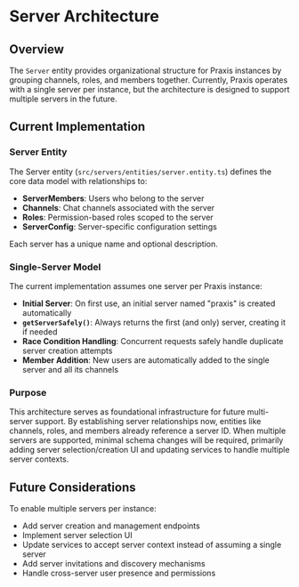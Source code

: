 # Server Architecture

## Overview

The `Server` entity provides organizational structure for Praxis instances by grouping channels, roles, and members together. Currently, Praxis operates with a single server per instance, but the architecture is designed to support multiple servers in the future.

## Current Implementation

### Server Entity

The Server entity (`src/servers/entities/server.entity.ts`) defines the core data model with relationships to:

- **ServerMembers**: Users who belong to the server
- **Channels**: Chat channels associated with the server
- **Roles**: Permission-based roles scoped to the server
- **ServerConfig**: Server-specific configuration settings

Each server has a unique name and optional description.

### Single-Server Model

The current implementation assumes one server per Praxis instance:

- **Initial Server**: On first use, an initial server named "praxis" is created automatically
- **`getServerSafely()`**: Always returns the first (and only) server, creating it if needed
- **Race Condition Handling**: Concurrent requests safely handle duplicate server creation attempts
- **Member Addition**: New users are automatically added to the single server and all its channels

### Purpose

This architecture serves as foundational infrastructure for future multi-server support. By establishing server relationships now, entities like channels, roles, and members already reference a server ID. When multiple servers are supported, minimal schema changes will be required, primarily adding server selection/creation UI and updating services to handle multiple server contexts.

## Future Considerations

To enable multiple servers per instance:

- Add server creation and management endpoints
- Implement server selection UI
- Update services to accept server context instead of assuming a single server
- Add server invitations and discovery mechanisms
- Handle cross-server user presence and permissions
